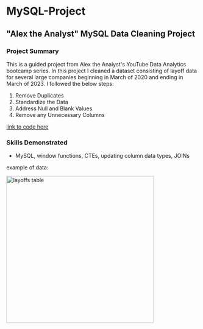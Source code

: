 # MySQL-Project 

## "Alex the Analyst" MySQL Data Cleaning Project
### Project Summary
This is a guided project from Alex the Analyst's YouTube Data Analytics bootcamp series. In this project I cleaned a dataset consisting of layoff data for several large companies beginning in March of 2020 and ending in March of 2023. I followed the below steps:
1. Remove Duplicates
2. Standardize the Data
3. Address Null and Blank Values
4. Remove any Unnecessary Columns

[link to code here](MySQL%20Data%20Cleaning%20Project.sql)

### Skills Demonstrated
- MySQL, window functions, CTEs, updating column data types, JOINs

example of data:


<img width="386" alt="layoffs table" src="https://github.com/user-attachments/assets/8b178b10-6ad1-4db0-a8b2-1e594214de52">

